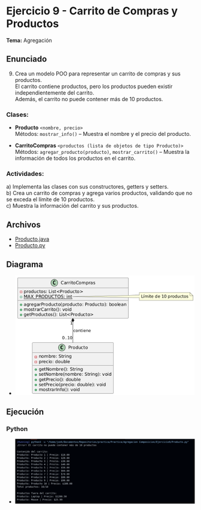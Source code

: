 # Ejercicio 9 - Carrito de Compras y Productos

**Tema:** Agregación

## Enunciado

9. Crea un modelo POO para representar un carrito de compras y sus productos.  
El carrito contiene productos, pero los productos pueden existir independientemente del carrito.  
Además, el carrito no puede contener más de 10 productos.

### Clases:

- **Producto** `<nombre, precio>`  
  Métodos: `mostrar_info()` – Muestra el nombre y el precio del producto.

- **CarritoCompras** `<productos (lista de objetos de tipo Producto)>`  
  Métodos: `agregar_producto(producto)`, `mostrar_carrito()` – Muestra la información de todos los productos en el carrito.

### Actividades:

a) Implementa las clases con sus constructores, getters y setters.  
b) Crea un carrito de compras y agrega varios productos, validando que no se exceda el límite de 10 productos.  
c) Muestra la información del carrito y sus productos.

## Archivos

- [Producto.java](./Producto.java)
- [Producto.py](./Producto.py)

## Diagrama

- ![Diagrama](./diagrama.png)

## Ejecución

### Python

- ![Ejecución](./ejecucionPython.png)
